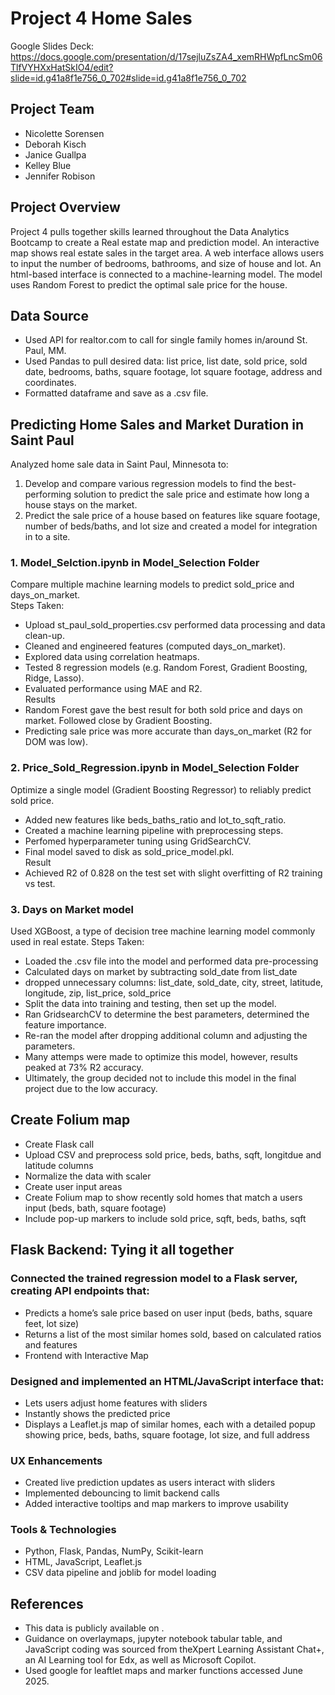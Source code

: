 # Project 4 Home Sales

Google Slides Deck: https://docs.google.com/presentation/d/17sejluZsZA4_xemRHWpfLncSm06TlfVYHXxHatSkIO4/edit?slide=id.g41a8f1e756_0_702#slide=id.g41a8f1e756_0_702

## Project Team
 - Nicolette Sorensen
 - Deborah Kisch
 - Janice Guallpa
 - Kelley Blue
 - Jennifer Robison

## Project Overview
Project 4 pulls together skills learned throughout the Data Analytics Bootcamp to create a Real estate map and prediction model. An interactive map shows real estate sales in the target area. A web interface allows users to input the number of bedrooms, bathrooms, and size of house and lot. An html-based interface is connected to a machine-learning model. The model uses Random Forest to predict the optimal sale price for the house. 

## Data Source
 - Used API for realtor.com to call for single family homes in/around St. Paul, MM.
 - Used Pandas to pull desired data: list price, list date, sold price, sold date, bedrooms, baths, square footage, lot square footage, address and coordinates.
 - Formatted dataframe and save as a .csv file.

## Predicting Home Sales and Market Duration in Saint Paul
Analyzed home sale data in Saint Paul, Minnesota to:
1. Develop and compare various regression models to find the best-performing solution to predict the sale price and estimate how long a house stays on the market.
2. Predict the sale price of a house based on features like square footage, number of beds/baths, and lot size and created a model for integration in to a site.

### 1. Model_Selction.ipynb in Model_Selection Folder
Compare multiple machine learning models to predict sold_price and days_on_market.  
Steps Taken:  
 - Upload st_paul_sold_properties.csv performed data processing and data clean-up.
 - Cleaned and engineered features (computed days_on_market).
 - Explored data using correlation heatmaps.
 - Tested 8 regression models (e.g. Random Forest, Gradient Boosting, Ridge, Lasso).
 - Evaluated performance using MAE and R2.  
Results  
 - Random Forest gave the best result for both sold price and days on market. Followed close by Gradient Boosting.
 - Predicting sale price was more accurate than days_on_market (R2 for DOM was low).

### 2. Price_Sold_Regression.ipynb in Model_Selection Folder
Optimize a single model (Gradient Boosting Regressor) to reliably predict sold price.
 - Added new features like beds_baths_ratio and lot_to_sqft_ratio.
 - Created a machine learning pipeline with preprocessing steps.
 - Perfomed hyperparameter tuning using GridSearchCV.
 - Final model saved to disk as sold_price_model.pkl.  
Result  
 - Achieved R2 of 0.828 on the test set with slight overfitting of R2 training vs test.
 
 ### 3. Days on Market model
Used XGBoost, a type of decision tree machine learning model commonly used in real estate.
Steps Taken: 
 - Loaded the .csv file into the model and performed data pre-processing
 - Calculated days on market by subtracting sold_date from list_date
 - dropped unnecessary columns: list_date, sold_date, city, street, latitude, longitude, zip, list_price, sold_price
 - Split the data into training and testing, then set up the model. 
 - Ran GridsearchCV to determine the best parameters, determined the feature importance. 
 - Re-ran the model after dropping additional column and adjusting the parameters. 
 - Many attemps were made to optimize this model, however, results peaked at 73% R2 accuracy. 
 - Ultimately, the group decided not to include this model in the final project due to the low accuracy.

## Create Folium map 
 - Create Flask call
 - Upload CSV and preprocess sold price, beds, baths, sqft, longitdue and latitude columns
 - Normalize the data with scaler
 - Create user input areas
 - Create Folium map to show recently sold homes that match a users input (beds, bath, square footage)
 - Include pop-up markers to include sold price, sqft, beds, baths, sqft

## Flask Backend: Tying it all together
### Connected the trained regression model to a Flask server, creating API endpoints that:
 - Predicts a home’s sale price based on user input (beds, baths, square feet, lot size)
 - Returns a list of the most similar homes sold, based on calculated ratios and features
 - Frontend with Interactive Map
### Designed and implemented an HTML/JavaScript interface that:
 - Lets users adjust home features with sliders
 - Instantly shows the predicted price
 - Displays a Leaflet.js map of similar homes, each with a detailed popup showing price, beds, baths, square footage, lot size, and full address
### UX Enhancements
 - Created live prediction updates as users interact with sliders
 - Implemented debouncing to limit backend calls
 - Added interactive tooltips and map markers to improve usability
### Tools & Technologies
 - Python, Flask, Pandas, NumPy, Scikit-learn
 - HTML, JavaScript, Leaflet.js
 - CSV data pipeline and joblib for model loading

## References
- This data is publicly available on .
- Guidance on overlaymaps, jupyter notebook tabular table, and JavaScript coding was sourced from theXpert Learning Assistant Chat+, an AI Learning tool for Edx, as well as Microsoft Copilot.  
- Used google for leaftlet maps and marker functions accessed June 2025.